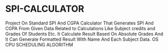 # SPI-CALCULATOR
Project On Standard SPI And CGPA Calculator That Generates SPI And CGPA From Given Data Related to Calculations Like Subject credits and Grades Of Students Etc. It Calculate Result Based On Absolute Grades And It Can Generate Formatted Result With Name And Each Subject Data. OS CPU SCHEDULING ALGORITHM
